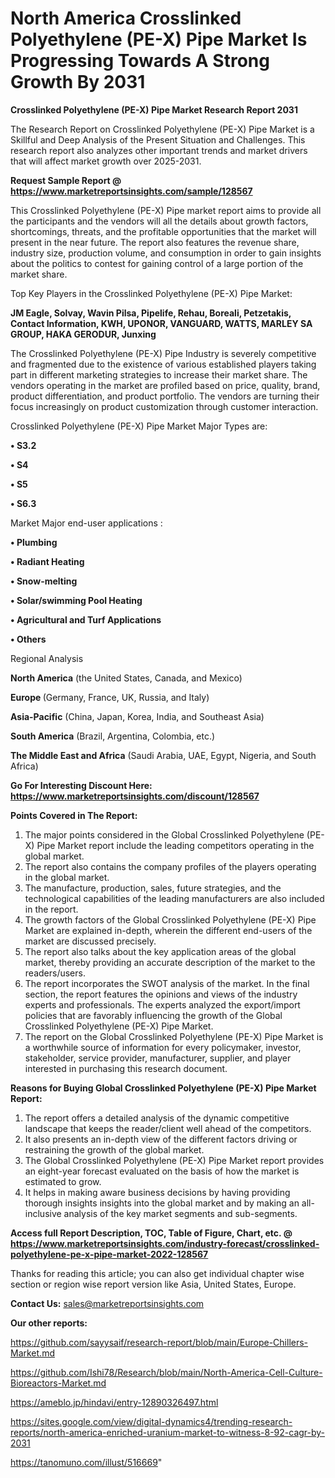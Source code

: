 # North America Crosslinked Polyethylene (PE-X) Pipe Market Is Progressing Towards A Strong Growth By 2031

<strong>Crosslinked Polyethylene (PE-X) Pipe Market Research Report 2031</strong>

The Research Report on Crosslinked Polyethylene (PE-X) Pipe Market is a Skillful and Deep Analysis of the Present Situation and Challenges. This research report also analyzes other important trends and market drivers that will affect market growth over 2025-2031.

<strong>Request Sample Report @ <a href=https://www.marketreportsinsights.com/sample/128567>https://www.marketreportsinsights.com/sample/128567</a></strong>

This Crosslinked Polyethylene (PE-X) Pipe market report aims to provide all the participants and the vendors will all the details about growth factors, shortcomings, threats, and the profitable opportunities that the market will present in the near future. The report also features the revenue share, industry size, production volume, and consumption in order to gain insights about the politics to contest for gaining control of a large portion of the market share.

Top Key Players in the Crosslinked Polyethylene (PE-X) Pipe Market:

<strong>JM Eagle, Solvay, Wavin Pilsa, Pipelife, Rehau, Boreali, Petzetakis, Contact Information, KWH, UPONOR, VANGUARD, WATTS, MARLEY SA GROUP, HAKA GERODUR, Junxing</strong>

The Crosslinked Polyethylene (PE-X) Pipe Industry is severely competitive and fragmented due to the existence of various established players taking part in different marketing strategies to increase their market share. The vendors operating in the market are profiled based on price, quality, brand, product differentiation, and product portfolio. The vendors are turning their focus increasingly on product customization through customer interaction.

Crosslinked Polyethylene (PE-X) Pipe Market Major Types are:

<strong>• S3.2

• S4

• S5

• S6.3</strong>

Market Major end-user applications :

<strong>• Plumbing

• Radiant Heating

• Snow-melting

• Solar/swimming Pool Heating

• Agricultural and Turf Applications

• Others</strong>

Regional Analysis

</u><strong><b>North America</b></strong> (the United States, Canada, and Mexico)

<strong><b>Europe </b></strong>(Germany, France, UK, Russia, and Italy)

<strong><b>Asia-Pacific</b></strong> (China, Japan, Korea, India, and Southeast Asia)

<strong><b>South America</b></strong> (Brazil, Argentina, Colombia, etc.)

<strong><b>The Middle East and Africa</b></strong> (Saudi Arabia, UAE, Egypt, Nigeria, and South Africa)

<strong>Go For Interesting Discount Here: <a href=https://www.marketreportsinsights.com/discount/128567>https://www.marketreportsinsights.com/discount/128567</a></strong>

<strong>Points Covered in The Report:</strong>
<ol>
  <li>The major points considered in the Global Crosslinked Polyethylene (PE-X) Pipe Market report include the leading competitors operating in the global market.</li>
  <li>The report also contains the company profiles of the players operating in the global market.</li>
  <li>The manufacture, production, sales, future strategies, and the technological capabilities of the leading manufacturers are also included in the report.</li>
  <li>The growth factors of the Global Crosslinked Polyethylene (PE-X) Pipe Market are explained in-depth, wherein the different end-users of the market are discussed precisely.</li>
  <li>The report also talks about the key application areas of the global market, thereby providing an accurate description of the market to the readers/users.</li>
  <li>The report incorporates the SWOT analysis of the market. In the final section, the report features the opinions and views of the industry experts and professionals. The experts analyzed the export/import policies that are favorably influencing the growth of the Global Crosslinked Polyethylene (PE-X) Pipe Market.</li>
  <li>The report on the Global Crosslinked Polyethylene (PE-X) Pipe Market is a worthwhile source of information for every policymaker, investor, stakeholder, service provider, manufacturer, supplier, and player interested in purchasing this research document.</li>
</ol>
<strong>Reasons for Buying Global Crosslinked Polyethylene (PE-X) Pipe Market Report:</strong>

<ol>
  <li>The report offers a detailed analysis of the dynamic competitive landscape that keeps the reader/client well ahead of the competitors.</li>
  <li>It also presents an in-depth view of the different factors driving or restraining the growth of the global market.</li>
  <li>The Global Crosslinked Polyethylene (PE-X) Pipe Market report provides an eight-year forecast evaluated on the basis of how the market is estimated to grow.</li>
  <li>It helps in making aware business decisions by having providing thorough insights insights into the global market and by making an all-inclusive analysis of the key market segments and sub-segments.</li>
</ol>
<strong>Access full Report Description, TOC, Table of Figure, Chart, etc. @ <a href=https://www.marketreportsinsights.com/industry-forecast/crosslinked-polyethylene-pe-x-pipe-market-2022-128567>https://www.marketreportsinsights.com/industry-forecast/crosslinked-polyethylene-pe-x-pipe-market-2022-128567</a></strong>


Thanks for reading this article; you can also get individual chapter wise section or region wise report version like Asia, United States, Europe.

<strong>Contact Us:</strong>
sales@marketreportsinsights.com

<strong>Our other reports:</strong>

<a href=https://github.com/sayysaif/research-report/blob/main/Europe-Chillers-Market.md>https://github.com/sayysaif/research-report/blob/main/Europe-Chillers-Market.md</a>

<a href=https://github.com/Ishi78/Research/blob/main/North-America-Cell-Culture-Bioreactors-Market.md>https://github.com/Ishi78/Research/blob/main/North-America-Cell-Culture-Bioreactors-Market.md</a>

<a href=https://ameblo.jp/hindavi/entry-12890326497.html>https://ameblo.jp/hindavi/entry-12890326497.html</a>

<a href=https://sites.google.com/view/digital-dynamics4/trending-research-reports/north-america-enriched-uranium-market-to-witness-8-92-cagr-by-2031>https://sites.google.com/view/digital-dynamics4/trending-research-reports/north-america-enriched-uranium-market-to-witness-8-92-cagr-by-2031</a>

<a href=https://tanomuno.com/illust/516669>https://tanomuno.com/illust/516669</a>"
